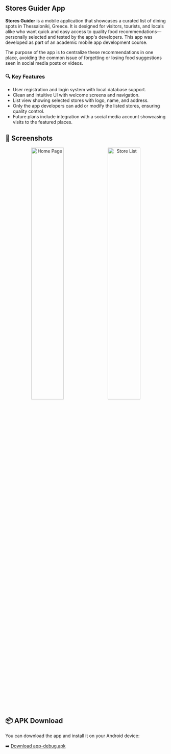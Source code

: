 ## Stores Guider App

**Stores Guider** is a mobile application that showcases a curated list of dining spots in Thessaloniki, Greece. It is designed for visitors, tourists, and locals alike who want quick and easy access to quality food recommendations—personally selected and tested by the app's developers. This app was developed as part of an academic mobile app development course.

The purpose of the app is to centralize these recommendations in one place, avoiding the common issue of forgetting or losing food suggestions seen in social media posts or videos.

### 🔍 Key Features
- User registration and login system with local database support.
- Clean and intuitive UI with welcome screens and navigation.
- List view showing selected stores with logo, name, and address.
- Only the app developers can add or modify the listed stores, ensuring quality control.
- Future plans include integration with a social media account showcasing visits to the featured places.

## 📱 Screenshots
<div align="center">
  <img src=".pictures_and_video//app_photo1.jpg" alt="Home Page" width="45%" style="margin-right: 10px;" />
  <img src=".pictures_and_video//app_photo2.jpg" alt="Store List" width="45%" />
</div>

## 📦 APK Download

You can download the app and install it on your Android device:

➡️ [Download app-debug.apk](app-debug.apk)

